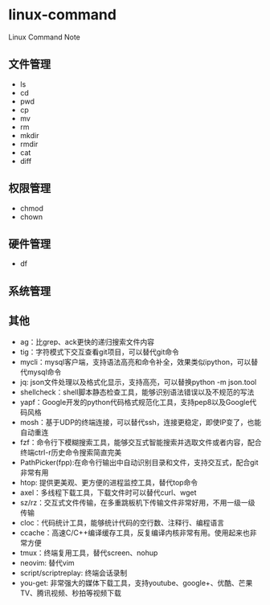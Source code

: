 # linux-command
Linux Command Note

## 文件管理

- ls
- cd
- pwd
- cp
- mv
- rm
- mkdir
- rmdir
- cat
- diff

## 权限管理

- chmod
- chown

## 硬件管理

- df


## 系统管理

## 其他

- ag：比grep、ack更快的递归搜索文件内容
- tig：字符模式下交互查看git项目，可以替代git命令
- mycli：mysql客户端，支持语法高亮和命令补全，效果类似ipython，可以替代mysql命令
- jq: json文件处理以及格式化显示，支持高亮，可以替换python -m json.tool
- shellcheck：shell脚本静态检查工具，能够识别语法错误以及不规范的写法
- yapf：Google开发的python代码格式规范化工具，支持pep8以及Google代码风格
- mosh：基于UDP的终端连接，可以替代ssh，连接更稳定，即使IP变了，也能自动重连
- fzf：命令行下模糊搜索工具，能够交互式智能搜索并选取文件或者内容，配合终端ctrl-r历史命令搜索简直完美
- PathPicker(fpp):在命令行输出中自动识别目录和文件，支持交互式，配合git非常有用
- htop: 提供更美观、更方便的进程监控工具，替代top命令
- axel：多线程下载工具，下载文件时可以替代curl、wget
- sz/rz：交互式文件传输，在多重跳板机下传输文件非常好用，不用一级一级传输
- cloc：代码统计工具，能够统计代码的空行数、注释行、编程语言
- ccache：高速C/C++编译缓存工具，反复编译内核非常有用。使用起来也非常方便
- tmux：终端复用工具，替代screen、nohup
- neovim: 替代vim
- script/scriptreplay: 终端会话录制
- you-get: 非常强大的媒体下载工具，支持youtube、google+、优酷、芒果TV、腾讯视频、秒拍等视频下载
